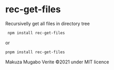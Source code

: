 # rec-get-files

Recursivelly get all files in directory tree

```bash
 npm install rec-get-files
```

or 

```bash
pnpm install rec-get-files
```


Makuza Mugabo Verite &copy;2021 under MIT licence
